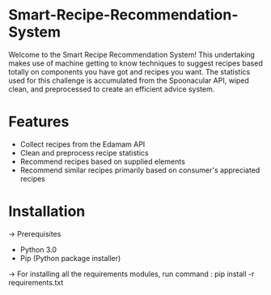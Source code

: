 # Smart-Recipe-Recommendation-System

Welcome to the Smart Recipe Recommendation System! This undertaking makes use of machine getting to know techniques to suggest recipes based totally on components you have got and recipes you want. The statistics used for this challenge is accumulated from the Spoonacular API, wiped clean, and preprocessed to create an efficient advice system.

# Features

   - Collect recipes from the Edamam API
   - Clean and preprocess recipe statistics
   - Recommend recipes based on supplied elements
   - Recommend similar recipes primarily based on consumer's appreciated recipes

# Installation
-> Prerequisites

   - Python 3.0 
   - Pip (Python package installer)

-> For installing all the requirements modules, run command :
    pip install -r requirements.txt
